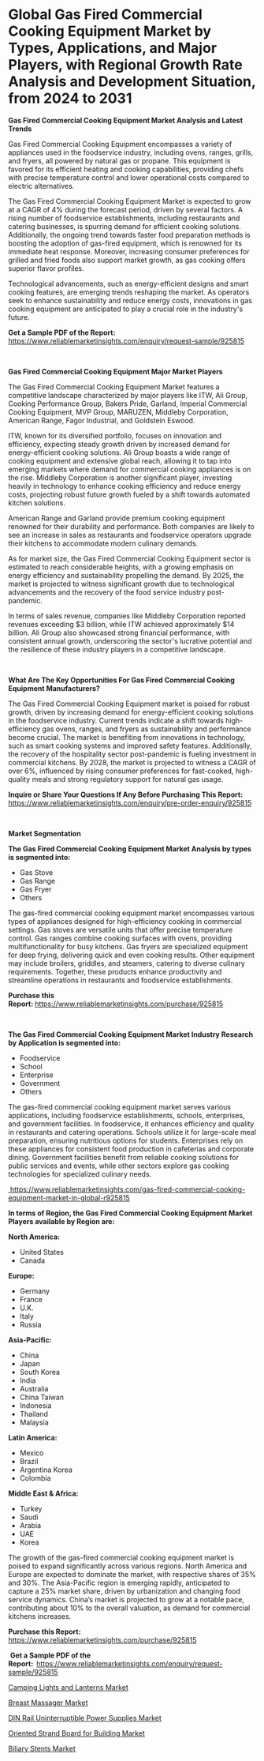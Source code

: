 <p><h1>Global Gas Fired Commercial Cooking Equipment Market by Types, Applications, and Major Players, with Regional Growth Rate Analysis and Development Situation, from 2024 to 2031</h1></p><p><strong>Gas Fired Commercial Cooking Equipment Market Analysis and Latest Trends</strong></p>
<p><p>Gas Fired Commercial Cooking Equipment encompasses a variety of appliances used in the foodservice industry, including ovens, ranges, grills, and fryers, all powered by natural gas or propane. This equipment is favored for its efficient heating and cooking capabilities, providing chefs with precise temperature control and lower operational costs compared to electric alternatives.</p><p>The Gas Fired Commercial Cooking Equipment Market is expected to grow at a CAGR of 4% during the forecast period, driven by several factors. A rising number of foodservice establishments, including restaurants and catering businesses, is spurring demand for efficient cooking solutions. Additionally, the ongoing trend towards faster food preparation methods is boosting the adoption of gas-fired equipment, which is renowned for its immediate heat response. Moreover, increasing consumer preferences for grilled and fried foods also support market growth, as gas cooking offers superior flavor profiles.</p><p>Technological advancements, such as energy-efficient designs and smart cooking features, are emerging trends reshaping the market. As operators seek to enhance sustainability and reduce energy costs, innovations in gas cooking equipment are anticipated to play a crucial role in the industry's future.</p></p>
<p><strong>Get a Sample PDF of the Report:&nbsp;</strong> <a href="https://www.reliablemarketinsights.com/enquiry/request-sample/925815?utm_campaign=1355&utm_medium=2&utm_source=Github&utm_content=ia&utm_term=02102024&utm_id=gas-fired-commercial-cooking-equipment">https://www.reliablemarketinsights.com/enquiry/request-sample/925815</a></p>
<p>&nbsp;</p>
<p><strong>Gas Fired Commercial Cooking Equipment Major Market Players</strong></p>
<p><p>The Gas Fired Commercial Cooking Equipment Market features a competitive landscape characterized by major players like ITW, Ali Group, Cooking Performance Group, Bakers Pride, Garland, Imperial Commercial Cooking Equipment, MVP Group, MARUZEN, Middleby Corporation, American Range, Fagor Industrial, and Goldstein Eswood. </p><p>ITW, known for its diversified portfolio, focuses on innovation and efficiency, expecting steady growth driven by increased demand for energy-efficient cooking solutions. Ali Group boasts a wide range of cooking equipment and extensive global reach, allowing it to tap into emerging markets where demand for commercial cooking appliances is on the rise. Middleby Corporation is another significant player, investing heavily in technology to enhance cooking efficiency and reduce energy costs, projecting robust future growth fueled by a shift towards automated kitchen solutions.</p><p>American Range and Garland provide premium cooking equipment renowned for their durability and performance. Both companies are likely to see an increase in sales as restaurants and foodservice operators upgrade their kitchens to accommodate modern culinary demands. </p><p>As for market size, the Gas Fired Commercial Cooking Equipment sector is estimated to reach considerable heights, with a growing emphasis on energy efficiency and sustainability propelling the demand. By 2025, the market is projected to witness significant growth due to technological advancements and the recovery of the food service industry post-pandemic.</p><p>In terms of sales revenue, companies like Middleby Corporation reported revenues exceeding $3 billion, while ITW achieved approximately $14 billion. Ali Group also showcased strong financial performance, with consistent annual growth, underscoring the sector's lucrative potential and the resilience of these industry players in a competitive landscape.</p></p>
<p>&nbsp;</p>
<p><strong>What Are The Key Opportunities For Gas Fired Commercial Cooking Equipment Manufacturers?</strong></p>
<p><p>The Gas Fired Commercial Cooking Equipment market is poised for robust growth, driven by increasing demand for energy-efficient cooking solutions in the foodservice industry. Current trends indicate a shift towards high-efficiency gas ovens, ranges, and fryers as sustainability and performance become crucial. The market is benefiting from innovations in technology, such as smart cooking systems and improved safety features. Additionally, the recovery of the hospitality sector post-pandemic is fueling investment in commercial kitchens. By 2028, the market is projected to witness a CAGR of over 6%, influenced by rising consumer preferences for fast-cooked, high-quality meals and strong regulatory support for natural gas usage.</p></p>
<p><strong>Inquire or Share Your Questions If Any Before Purchasing This Report:</strong> <a href="https://www.reliablemarketinsights.com/enquiry/pre-order-enquiry/925815?utm_campaign=1355&utm_medium=2&utm_source=Github&utm_content=ia&utm_term=02102024&utm_id=gas-fired-commercial-cooking-equipment">https://www.reliablemarketinsights.com/enquiry/pre-order-enquiry/925815</a></p>
<p>&nbsp;</p>
<p><strong>Market Segmentation</strong></p>
<p><strong>The Gas Fired Commercial Cooking Equipment Market Analysis by types is segmented into:</strong></p>
<p><ul><li>Gas Stove</li><li>Gas Range</li><li>Gas Fryer</li><li>Others</li></ul></p>
<p><p>The gas-fired commercial cooking equipment market encompasses various types of appliances designed for high-efficiency cooking in commercial settings. Gas stoves are versatile units that offer precise temperature control. Gas ranges combine cooking surfaces with ovens, providing multifunctionality for busy kitchens. Gas fryers are specialized equipment for deep frying, delivering quick and even cooking results. Other equipment may include broilers, griddles, and steamers, catering to diverse culinary requirements. Together, these products enhance productivity and streamline operations in restaurants and foodservice establishments.</p></p>
<p><strong>Purchase this Report:&nbsp;</strong><a href="https://www.reliablemarketinsights.com/purchase/925815?utm_campaign=1355&utm_medium=2&utm_source=Github&utm_content=ia&utm_term=02102024&utm_id=gas-fired-commercial-cooking-equipment">https://www.reliablemarketinsights.com/purchase/925815</a></p>
<p>&nbsp;</p>
<p><strong>The Gas Fired Commercial Cooking Equipment Market Industry Research by Application is segmented into:</strong></p>
<p><ul><li>Foodservice</li><li>School</li><li>Enterprise</li><li>Government</li><li>Others</li></ul></p>
<p><p>The gas-fired commercial cooking equipment market serves various applications, including foodservice establishments, schools, enterprises, and government facilities. In foodservice, it enhances efficiency and quality in restaurants and catering operations. Schools utilize it for large-scale meal preparation, ensuring nutritious options for students. Enterprises rely on these appliances for consistent food production in cafeterias and corporate dining. Government facilities benefit from reliable cooking solutions for public services and events, while other sectors explore gas cooking technologies for specialized culinary needs.</p></p>
<p><a href="https://www.reliablemarketinsights.com/gas-fired-commercial-cooking-equipment-market-in-global-r925815?utm_campaign=1355&utm_medium=2&utm_source=Github&utm_content=ia&utm_term=02102024&utm_id=gas-fired-commercial-cooking-equipment">&nbsp;https://www.reliablemarketinsights.com/gas-fired-commercial-cooking-equipment-market-in-global-r925815</a></p>
<p><strong>In terms of Region, the Gas Fired Commercial Cooking Equipment Market Players available by Region are:</strong></p>
<p>
    <p> <strong> North America: </strong>
        <ul>
            <li>United States</li>
            <li>Canada</li>
        </ul>
        </p> 
    <p> <strong> Europe: </strong>
        <ul>
            <li>Germany</li>
            <li>France</li>
            <li>U.K.</li>
            <li>Italy</li>
            <li>Russia</li>
        </ul>
        </p> 
    <p> <strong> Asia-Pacific: </strong>
        <ul>
            <li>China</li>
            <li>Japan</li>
            <li>South Korea</li>
            <li>India</li>
            <li>Australia</li>
            <li>China Taiwan</li>
            <li>Indonesia</li>
            <li>Thailand</li>
            <li>Malaysia</li>
        </ul>
        </p> 
    <p> <strong> Latin America: </strong>
        <ul>
            <li>Mexico</li>
            <li>Brazil</li>
            <li>Argentina Korea</li>
            <li>Colombia</li>
        </ul>
        </p> 
    <p> <strong> Middle East & Africa: </strong>
        <ul>
            <li>Turkey</li>
            <li>Saudi</li>
            <li>Arabia</li>
            <li>UAE</li>
            <li>Korea</li>
        </ul>
    </p>
    </p>
<p><p>The growth of the gas-fired commercial cooking equipment market is poised to expand significantly across various regions. North America and Europe are expected to dominate the market, with respective shares of 35% and 30%. The Asia-Pacific region is emerging rapidly, anticipated to capture a 25% market share, driven by urbanization and changing food service dynamics. China’s market is projected to grow at a notable pace, contributing about 10% to the overall valuation, as demand for commercial kitchens increases.</p></p>
<p><strong>Purchase this Report: </strong><a href="https://www.reliablemarketinsights.com/purchase/925815?utm_campaign=1355&utm_medium=2&utm_source=Github&utm_content=ia&utm_term=02102024&utm_id=gas-fired-commercial-cooking-equipment">https://www.reliablemarketinsights.com/purchase/925815</a></p>
<p>&nbsp;<strong>Get a Sample PDF of the Report:&nbsp;&nbsp;</strong><a href="https://www.reliablemarketinsights.com/enquiry/request-sample/925815?utm_campaign=1355&utm_medium=2&utm_source=Github&utm_content=ia&utm_term=02102024&utm_id=gas-fired-commercial-cooking-equipment">https://www.reliablemarketinsights.com/enquiry/request-sample/925815</a></p>
<p><strong></strong></p>
<p><p><a href="https://www.linkedin.com/pulse/camping-lights-lanterns-market-size-growth-trends-industry-analysis-dgyxc?utm_campaign=1355&utm_medium=2&utm_source=Github&utm_content=ia&utm_term=02102024&utm_id=gas-fired-commercial-cooking-equipment">Camping Lights and Lanterns Market</a></p><p><a href="https://www.linkedin.com/pulse/comprehensive-analysis-global-breast-massager-market-growth-wu3re?utm_campaign=1355&utm_medium=2&utm_source=Github&utm_content=ia&utm_term=02102024&utm_id=gas-fired-commercial-cooking-equipment">Breast Massager Market</a></p><p><a href="https://issuu.com/reportprime-2/docs/din-rail-uninterruptible-power-supp_f4158b60117d26?utm_campaign=1355&utm_medium=2&utm_source=Github&utm_content=ia&utm_term=02102024&utm_id=gas-fired-commercial-cooking-equipment">DIN Rail Uninterruptible Power Supplies Market</a></p><p><a href="https://issuu.com/reportprime-2/docs/oriented-strand-board-for-building-_fa9c7bbeeb2b23?utm_campaign=1355&utm_medium=2&utm_source=Github&utm_content=ia&utm_term=02102024&utm_id=gas-fired-commercial-cooking-equipment">Oriented Strand Board for Building Market</a></p><p><a href="https://www.linkedin.com/pulse/global-biliary-stents-market-analysis-trends-forecasts-a6s7e?utm_campaign=1355&utm_medium=2&utm_source=Github&utm_content=ia&utm_term=02102024&utm_id=gas-fired-commercial-cooking-equipment">Biliary Stents Market</a></p></p>